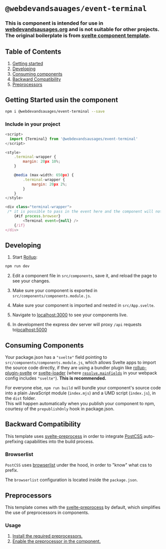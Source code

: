 # `@webdevandsauages/event-terminal`

### This is component is intended for use in [webdevandsausages.org](webdevandsausages.org) and is not suitable for other projects. The original boilerplate is from [svelte component template](https://github.com/YogliB/svelte-component-template).

## Table of Contents

1. [Getting started](#getting-started)
2. [Developing](#developing)
3. [Consuming components](#consuming-components)
4. [Backward Compatibility](#backward-compatibility)
5. [Preprocessors](#preprocessors)


## Getting Started usin the component

```bash
npm i @webdevandsauages/event-terminal --save
```

### Include in your project

```js
<script>
  import {Terminal} from '@webdevandsausages/event-terminal'
</script>

<style>
	.terminal-wrapper {
		margin: 20px 10%;
	}

	@media (max-width: 650px) {
		.terminal-wrapper {
			margin: 20px 2%;
		}
	}
</style>

<div class="terminal-wrapper">
 /* it is possible to pass in the event here and the component will not fetch it itself */
	{#if process.browser}
		<Terminal event={null} />
	{/if}
</div>
```

## Developing

1. Start [Rollup](https://rollupjs.org):

```bash
npm run dev
```

2. Edit a component file in `src/components`, save it, and reload the page to see your changes.

3. Make sure your component is exported in `src/components/components.module.js`.

4. Make sure your component is imported and nested in `src/App.svelte`.

5. Navigate to [localhost:3000](http://localhost:3000) to see your components live.

6. In development the express dev server will proxy `/api` requests to[localhost:5000](http://localhost:5000)

## Consuming Components

Your package.json has a `"svelte"` field pointing to `src/components/components.module.js`, which allows Svelte apps to import the source code directly, if they are using a bundler plugin like [rollup-plugin-svelte](https://github.com/rollup/rollup-plugin-svelte) or [svelte-loader](https://github.com/sveltejs/svelte-loader) (where [`resolve.mainFields`](https://webpack.js.org/configuration/resolve/#resolve-mainfields) in your webpack config includes `"svelte"`). **This is recommended.**

For everyone else, `npm run build` will bundle your component's source code into a plain JavaScript module (`index.mjs`) and a UMD script (`index.js`), in the `dist` folder.<br>
This will happen automatically when you publish your component to npm, courtesy of the `prepublishOnly` hook in package.json.

## Backward Compatibility

This template uses [svelte-preprocess](https://github.com/kaisermann/svelte-preprocess) in order to integrate [PostCSS](https://postcss.org) auto-prefixing capabilities into the build process.

### Browserlist

`PostCSS` uses [browserlist](https://github.com/browserslist/browserslist) under the hood, in order to "know" what css to prefix.

The `browserlist` configuration is located inside the `package.json`.

## Preprocessors

This template comes with the [svelte-preprocess](https://github.com/kaisermann/svelte-preprocess) by default, which simplifies the use of preprocessors in components.

### Usage

1. [Install the required preprocessors.](https://github.com/kaisermann/svelte-preprocess#installation)
2. [Enable the preprocessor in the component.](https://github.com/kaisermann/svelte-preprocess#preprocessors-support)

